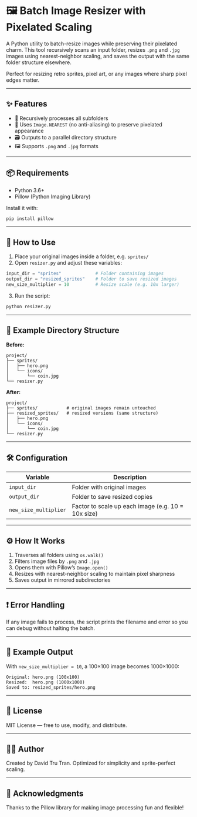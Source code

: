 # 🖼️ Batch Image Resizer with Pixelated Scaling

A Python utility to batch-resize images while preserving their pixelated charm. This tool recursively scans an input folder, resizes `.png` and `.jpg` images using nearest-neighbor scaling, and saves the output with the same folder structure elsewhere.

Perfect for resizing retro sprites, pixel art, or any images where sharp pixel edges matter.

---

## ✨ Features

* 🔁 Recursively processes all subfolders
* 🧱 Uses `Image.NEAREST` (no anti-aliasing) to preserve pixelated appearance
* 🗃️ Outputs to a parallel directory structure
* 🖼️ Supports `.png` and `.jpg` formats

---

## 📦 Requirements

* Python 3.6+
* Pillow (Python Imaging Library)

Install it with:

```bash
pip install pillow
```

---

## 🚀 How to Use

1. Place your original images inside a folder, e.g. `sprites/`
2. Open `resizer.py` and adjust these variables:

```python
input_dir = "sprites"             # Folder containing images
output_dir = "resized_sprites"    # Folder to save resized images
new_size_multiplier = 10          # Resize scale (e.g. 10x larger)
```

3. Run the script:

```bash
python resizer.py
```

---

## 🧩 Example Directory Structure

**Before:**

```
project/
├── sprites/
│   ├── hero.png
│   └── icons/
│       └── coin.jpg
└── resizer.py
```

**After:**

```
project/
├── sprites/           # original images remain untouched
├── resized_sprites/   # resized versions (same structure)
│   ├── hero.png
│   └── icons/
│       └── coin.jpg
└── resizer.py
```

---

## 🛠 Configuration

| Variable              | Description                                        |
| --------------------- | -------------------------------------------------- |
| `input_dir`           | Folder with original images                        |
| `output_dir`          | Folder to save resized copies                      |
| `new_size_multiplier` | Factor to scale up each image (e.g. 10 = 10x size) |

---

## ⚙️ How It Works

1. Traverses all folders using `os.walk()`
2. Filters image files by `.png` and `.jpg`
3. Opens them with Pillow’s `Image.open()`
4. Resizes with nearest-neighbor scaling to maintain pixel sharpness
5. Saves output in mirrored subdirectories

---

## ❗ Error Handling

If any image fails to process, the script prints the filename and error so you can debug without halting the batch.

---

## 📏 Example Output

With `new_size_multiplier = 10`, a 100×100 image becomes 1000×1000:

```
Original: hero.png (100x100)
Resized:  hero.png (1000x1000)
Saved to: resized_sprites/hero.png
```

---

## 📌 License

MIT License — free to use, modify, and distribute.

---

## 🧑‍💻 Author

Created by David Tru Tran. Optimized for simplicity and sprite-perfect scaling.

---

## 🧠 Acknowledgments

Thanks to the Pillow library for making image processing fun and flexible!

